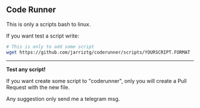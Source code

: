 Code Runner
-------------------------
This is only a scripts bash to linux.

If you want test a script write:

```bash
# This is only to add some script
wget https://github.com/jarriztg/coderunner/scripts/YOURSCRIPT.FORMAT
```
--------------------
<td><strong>Test any script!</strong></td>

If you want create some script to "coderunner", only you will create a Pull Request with the new file.

Any suggestion only send me a telegram msg.
